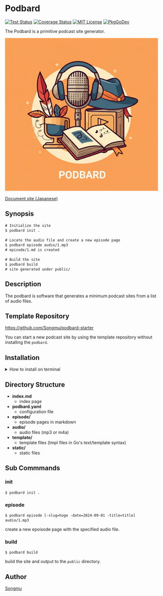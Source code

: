 Podbard
=======

[![Test Status](https://github.com/Songmu/podbard/workflows/test/badge.svg?branch=main)][actions]
[![Coverage Status](https://codecov.io/gh/Songmu/podbard/branch/main/graph/badge.svg)][codecov]
[![MIT License](https://img.shields.io/github/license/Songmu/podbard)][license]
[![PkgGoDev](https://pkg.go.dev/badge/github.com/Songmu/podbard)][PkgGoDev]

[actions]: https://github.com/Songmu/podbard/actions?workflow=test
[codecov]: https://codecov.io/gh/Songmu/podbard
[license]: https://github.com/Songmu/podbard/blob/main/LICENSE
[PkgGoDev]: https://pkg.go.dev/github.com/Songmu/podbard

The Podbard is a primitive podcast site generator.

![](docs/ja/static/images/artwork.jpg)

[Document site (Japanese)](https://junkyard.song.mu/podbard/)

## Synopsis

```console
# Initialize the site
$ podbard init .

# Locate the audio file and create a new episode page
$ podbard episode audio/1.mp3
# episode/1.md is created

# Build the site
$ podbard build
# site generated under public/
```

## Description

The podbard is software that generates a minimum podcast sites from a list of audio files.

## Template Repository

<https://github.com/Songmu/podbard-starter>

You can start a new podcast site by using the template repository without installing the `podbard`.

## Installation

<details>
<summary>How to install on terminal</summary>

```console
# Homebrew
% brew install Songmu/tap/podbard

# Install the latest version. (Install it into ./bin/ by default).
% curl -sfL https://raw.githubusercontent.com/Songmu/podbard/main/install.sh | sh -s

# Specify installation directory ($(go env GOPATH)/bin/) and version.
% curl -sfL https://raw.githubusercontent.com/Songmu/podbard/main/install.sh | sh -s -- -b $(go env GOPATH)/bin [vX.Y.Z]

# In alpine linux (as it does not come with curl by default)
% wget -O - -q https://raw.githubusercontent.com/Songmu/podbard/main/install.sh | sh -s [vX.Y.Z]

# go install
% go install github.com/Songmu/podbard/cmd/podbard@latest
```
</details>

## Directory Structure

- **index.md**
    - index page
- **podbard.yaml**
    - configuration file
- **episode/**
    - episode pages in markdown
- **audio/**
    - audio files (mp3 or m4a)
- **template/**
    - template files (tmpl files in Go's text/template syntax)
- **static/**
    - static files

## Sub Commmands

### init

```console
$ podbard init .
```

### episode

```
$ podbard episode [-slug=hoge -date=2024-09-01 -title=title] audio/1.mp3
```

create a new epoisode page with the specified audio file.

### build

```
$ podbard build
```

build the site and output to the `public` directory.

## Author

[Songmu](https://github.com/Songmu)

